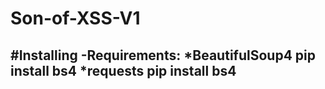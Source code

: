 # Son-of-XSS-V1

#Installing 
-Requirements: 
*BeautifulSoup4
pip install bs4
*requests
pip install bs4 
---------------------
